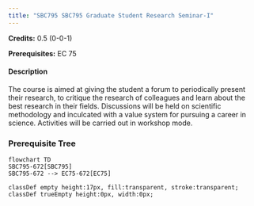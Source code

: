 ```yaml
---
title: "SBC795 SBC795 Graduate Student Research Seminar-I"
---
```

**Credits:** 0.5 (0-0-1)

**Prerequisites:** EC 75

#### Description
The course is aimed at giving the student a forum to periodically present their research, to critique the research of colleagues and learn about the best research in their fields. Discussions will be held on scientific methodology and inculcated with a value system for pursuing a career in science. Activities will be carried out in workshop mode.

### Prerequisite Tree

```mermaid
flowchart TD
SBC795-672[SBC795]
SBC795-672 --> EC75-672[EC75]

classDef empty height:17px, fill:transparent, stroke:transparent;
classDef trueEmpty height:0px, width:0px;
```